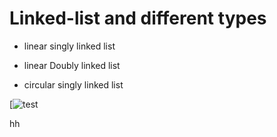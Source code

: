 # Linked-list and different types

- linear singly linked list

- linear Doubly linked list

- circular singly linked list


[![test](https://airtalk.live)


hh